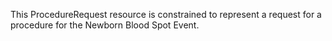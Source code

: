 This ProcedureRequest resource is constrained to represent a request for a procedure for the Newborn Blood Spot Event.